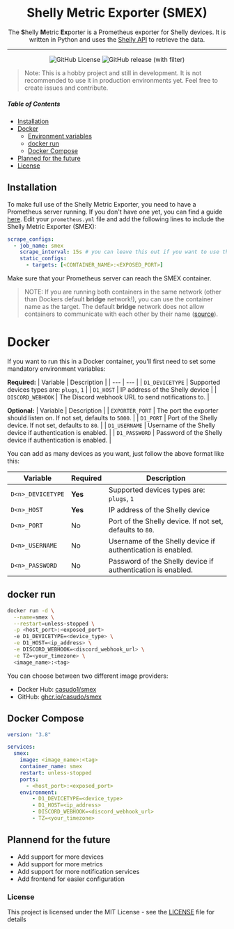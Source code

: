 <div align="center">
  <h1>Shelly Metric Exporter (SMEX)</h1>
  The <b>S</b>helly <b>M</b>etric <b>Ex</b>porter is a Prometheus exporter for Shelly devices. It is written in Python and uses the <a href="https://shelly-api-docs.shelly.cloud/">Shelly API</a> to retrieve the data.

  ---

  <!-- Placeholder for badges -->
  ![GitHub License](https://img.shields.io/github/license/casudo/Shelly-Metric-Exporter) ![GitHub release (with filter)](https://img.shields.io/github/v/release/casudo/Shelly-Metric-Exporter)
</div>

> Note: This is a hobby project and still in development. It is not recommended to use it in production environments yet. Feel free to create issues and contribute.

##### Table of Contents
- [Installation](#installation)
- [Docker](#docker)
  - [Environment variables](#environment-variables)
  - [docker run](#docker-run)
  - [Docker Compose](#docker-compose)
- [Planned for the future](#planned-for-the-future)
- [License](#license)

## Installation
To make full use of the Shelly Metric Exporter, you need to have a Prometheus server running. If you don't have one yet, you can find a guide [here](https://prometheus.io/docs/prometheus/latest/getting_started/). Edit your `prometheus.yml` file and add the following lines to include the Shelly Metric Exporter (SMEX):
```yaml
scrape_configs:
  - job_name: smex
    scrape_interval: 15s # you can leave this out if you want to use the default value
    static_configs:
      - targets: [<CONTAINER_NAME>:<EXPOSED_PORT>]
```

Make sure that your Prometheus server can reach the SMEX container.  
> NOTE: If you are running both containers in the same network (other than Dockers default **bridge** network!), you can use the container name as the target.
> The default **bridge** network does not allow containers to communicate with each other by their name ([source](https://docs.docker.com/network/drivers/bridge/#connect-a-container-to-the-default-bridge-network)).

# Docker
If you want to run this in a Docker container, you'll first need to set some mandatory environment variables:  

**Required:**
| Variable |  Description |
| --- | --- |
| `D1_DEVICETYPE` | Supported devices types are: `plugs`, `1` |
| `D1_HOST` | IP address of the Shelly device |
| `DISCORD_WEBHOOK` | The Discord webhook URL to send notifications to. |

**Optional:**
| Variable |  Description |
| `EXPORTER_PORT` | The port the exporter should listen on. If not set, defaults to `5000`. |
| `D1_PORT` | Port of the Shelly device. If not set, defaults to `80`. |
| `D1_USERNAME` | Username of the Shelly device if authentication is enabled. |
| `D1_PASSWORD` | Password of the Shelly device if authentication is enabled. |


You can add as many devices as you want, just follow the above format like this:  

| Variable | Required | Description |
| --- | --- | --- |
| `D<n>_DEVICETYPE` | **Yes** | Supported devices types are: `plugs`, `1` |
| `D<n>_HOST` | **Yes** | IP address of the Shelly device |
| `D<n>_PORT` | No | Port of the Shelly device. If not set, defaults to `80`. |
| `D<n>_USERNAME` | No | Username of the Shelly device if authentication is enabled. |
| `D<n>_PASSWORD` | No | Password of the Shelly device if authentication is enabled. |

## docker run
```bash
docker run -d \
  --name=smex \
  --restart=unless-stopped \
  -p <host_port>:<exposed_port>
  -e D1_DEVICETYPE=<device_type> \
  -e D1_HOST=<ip_address> \
  -e DISCORD_WEBHOOK=<discord_webhook_url> \
  -e TZ=<your_timezone> \
  <image_name>:<tag>
```

You can choose between two different image providers:
- Docker Hub: [casudo1/smex]()
- GitHub: [ghcr.io/casudo/smex]()

## Docker Compose
```yaml
version: "3.8"

services:
  smex:
    image: <image_name>:<tag>
    container_name: smex
    restart: unless-stopped
    ports:
      - <host_port>:<exposed_port>
    environment:
        - D1_DEVICETYPE=<device_type>
        - D1_HOST=<ip_address>
        - DISCORD_WEBHOOK=<discord_webhook_url>
        - TZ=<your_timezone>
```

## Plannend for the future
- Add support for more devices
- Add support for more metrics
- Add support for more notification services
- Add frontend for easier configuration

### License
This project is licensed under the MIT License - see the [LICENSE](LICENSE) file for details